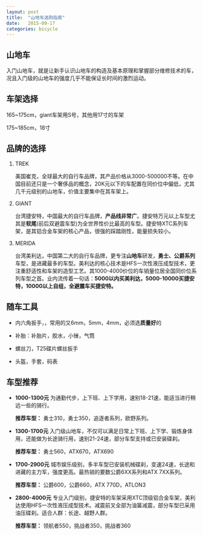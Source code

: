 ```yaml
---
layout: post
title:  "山地车选购指南"
date:   2015-09-17
categories: bicycle
---
```



## 山地车

入门山地车，就是让新手认识山地车的构造及基本原理和掌握部分维修技术的车，况且入门级的山地车的强度几乎不能保证长时间的激烈运动。


## 车架选择

165~175cm，giant车架用S号，其他用17寸的车架

175~185cm，18寸


## 品牌的选择

1. TREK

    美国崔克，全球最大的自行车品牌，其产品价格从3000-500000不等。在中国目前还只是一个奢侈品的概念，20K元以下的车配置在同价位中偏低，尤其几千元级别的山地车，价值主要集中在其车架上。
    
2. GIANT

    台湾捷安特，中国最大的自行车品牌，**产品线非常广**。捷安特万元以上车型尤其是**软尾**(前后双避震车型)为全世界性价比最高的车型。捷安特XTC系列车架，是其铝合金车架的核心产品，很强的踩踏刚性，能量损失较小。
    
3. MERIDA

    台湾美利达，中国第二大的自行车品牌，更专注**山地车**研发，**勇士、公爵系列**车型，是进藏最多的车型。美利达的核心技术是HFS一次性液压成型技术，更注重舒适性和车架的造型工艺。其1000-4000价位的车销量位居全国同价位系列车型之首。业内流传着一句话：**5000以内买美利达，5000-10000买捷安特，10000以上自组，全避震车买捷安特。**
    
    
## 随车工具

- 内六角扳手，，常用的又6mm，5mm，4mm，必须选**质量好**的

- 补胎：补胎片，胶水，小锉，气筒

- 螺丝刀，T25碟片螺丝扳手

- 头盔，手套，码表

## 车型推荐

- **1000-1300元** 为通勤代步，上下班、上下学用，速别18-21速，能适当进行稍远一些的骑行。

    **推荐车型：** 勇士310，勇士350，追逐者系列，欧野系列。
    
- **1300-1700元** 入门级山地车，不仅可以满足日常上下班、上下学、锻炼身体用，还能做为长途骑行用，速别21-24速，部分车型支持或已安装碟刹。

    **推荐车型：**  勇士560，ATX670，ATX690
    
- **1700-2900元**  城市娱乐级别，多半车型已安装机械碟刹，变速24速，长途和进藏的主力军，强度更高。最热销的要数公爵6XX系列和ATX 7XX系列。

    **推荐车型：**  公爵600，公爵660，ATX 770D，ATLON3
    
- **2800-4000元**  专业入门级别，捷安特的车架采用XTC顶级铝合金车架，美利达使用HFS一次性液压成型技术。减震前叉全部为油簧减震，部分车型已采用油压碟刹。适合人群：长途、越野人群。

    **推荐车型：** 领航者550，挑战者350，挑战者360
    